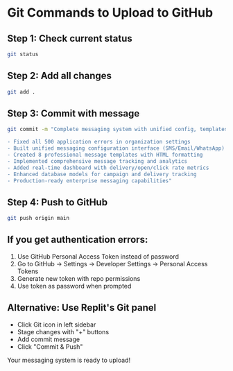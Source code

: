 # Git Commands to Upload to GitHub

## Step 1: Check current status
```bash
git status
```

## Step 2: Add all changes
```bash
git add .
```

## Step 3: Commit with message
```bash
git commit -m "Complete messaging system with unified config, templates, and analytics

- Fixed all 500 application errors in organization settings
- Built unified messaging configuration interface (SMS/Email/WhatsApp)
- Created 8 professional message templates with HTML formatting
- Implemented comprehensive message tracking and analytics
- Added real-time dashboard with delivery/open/click rate metrics
- Enhanced database models for campaign and delivery tracking
- Production-ready enterprise messaging capabilities"
```

## Step 4: Push to GitHub
```bash
git push origin main
```

## If you get authentication errors:
1. Use GitHub Personal Access Token instead of password
2. Go to GitHub → Settings → Developer Settings → Personal Access Tokens
3. Generate new token with repo permissions
4. Use token as password when prompted

## Alternative: Use Replit's Git panel
- Click Git icon in left sidebar
- Stage changes with "+" buttons
- Add commit message
- Click "Commit & Push"

Your messaging system is ready to upload!